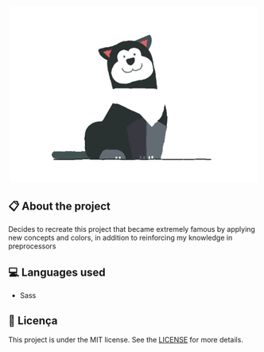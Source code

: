 
<h1 align="center">
    <img src="readme-gif/the-sass-husky.gif" alt="Word Converter" width="500px" />
</h1>

## :clipboard: About the project

Decides to recreate this project that became extremely famous by applying new concepts and colors, in addition to reinforcing my knowledge in preprocessors

## :computer: Languages used

* Sass

## :book: Licença

This project is under the MIT license. See the [LICENSE](LICENSE.md) for more details.
